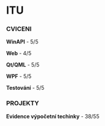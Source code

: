 # ITU

### CVICENI

**WinAPI** - 5/5

**Web** - 4/5

**Qt/QML** - 5/5

**WPF** - 5/5

**Testování** - 5/5

### PROJEKTY

**Evidence výpočetní techinky** - 38/55
